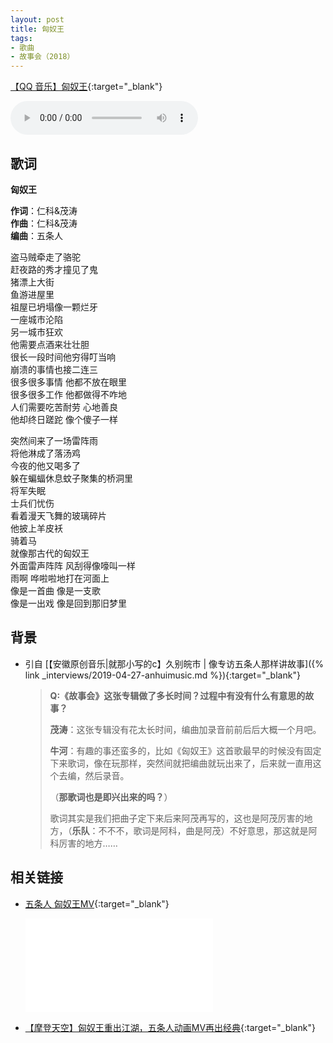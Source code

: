 ```yaml
---
layout: post
title: 匈奴王
tags:
- 歌曲
- 故事会（2018）
---
```


[【QQ 音乐】匈奴王](https://y.qq.com/n/yqq/song/002ycC9C3GBoZi.html){:target="_blank"}

<audio controls autoplay loop  src="https://onedrive.gimhoy.com/1drv/aHR0cHM6Ly8xZHJ2Lm1zL3UvcyFBbXVjeFU4NF9vc3NoRHM4VmVUSUxCSWl2VkFt.flac">
您的浏览器不支持 audio 标签。
</audio>

## 歌词

**匈奴王**

**作词**：仁科&茂涛  
**作曲**：仁科&茂涛  
**编曲**：五条人

盗马贼牵走了骆驼  
赶夜路的秀才撞见了鬼  
猪漂上大街  
鱼游进屋里  
祖屋已坍塌像一颗烂牙  
一座城市沦陷  
另一城市狂欢  
他需要点酒来壮壮胆  
很长一段时间他穷得叮当响  
崩溃的事情也接二连三  
很多很多事情 他都不放在眼里  
很多很多工作 他都做得不咋地  
人们需要吃苦耐劳 心地善良  
他却终日蹉跎 像个傻子一样

突然间来了一场雷阵雨  
将他淋成了落汤鸡  
今夜的他又喝多了  
躲在蝙蝠休息蚊子聚集的桥洞里  
将军失眠  
士兵们忧伤  
看着漫天飞舞的玻璃碎片  
他披上羊皮袄  
骑着马  
就像那古代的匈奴王  
外面雷声阵阵 风刮得像嚎叫一样  
雨啊 哗啦啦地打在河面上  
像是一首曲 像是一支歌  
像是一出戏 像是回到那旧梦里

## 背景

* 引自 [【安徽原创音乐\|就那小写的c】久别皖市 \| 像专访五条人那样讲故事]({% link _interviews/2019-04-27-anhuimusic.md %}){:target="_blank"}
  
  > **Q:《故事会》这张专辑做了多长时间？过程中有没有什么有意思的故事？**
  >
  > **茂涛**：这张专辑没有花太长时间，编曲加录音前前后后大概一个月吧。
  >
  > **牛河**：有趣的事还蛮多的，比如《匈奴王》这首歌最早的时候没有固定下来歌词，像在玩那样，突然间就把编曲就玩出来了，后来就一直用这个去编，然后录音。
  >
  > （**那歌词也是即兴出来的吗？**）
  >
  > 歌词其实是我们把曲子定下来后来阿茂再写的，这也是阿茂厉害的地方，（**乐队**：不不不，歌词是阿科，曲是阿茂）不好意思，那这就是阿科厉害的地方……

## 相关链接

* [五条人 匈奴王MV](https://www.bilibili.com/video/BV11i4y1M7rt?p=4){:target="_blank"}

  <div class="iframe-container"><iframe class="responsive-iframe" src="//player.bilibili.com/player.html?aid=541976048&bvid=BV11i4y1M7rt&cid=228815784&page=4" frameborder="no" allowfullscreen="true"></iframe></div>

* [【摩登天空】匈奴王重出江湖，五条人动画MV再出经典](https://mp.weixin.qq.com/s/QuqM_5aP8G5fUp3wv7tIXQ){:target="_blank"}

